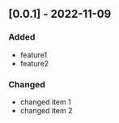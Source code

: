 <!-- https://keepachangelog.com/en/1.0.0/ -->

## [0.0.1] - 2022-11-09

### Added

- feature1
- feature2

### Changed

- changed item 1
- changed item 2
